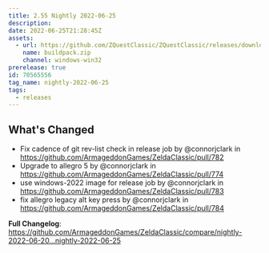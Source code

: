 ```yaml
---
title: 2.55 Nightly 2022-06-25
description: 
date: 2022-06-25T21:28:45Z
assets: 
  - url: https://github.com/ZQuestClassic/ZQuestClassic/releases/download/nightly-2022-06-25/buildpack.zip
    name: buildpack.zip
    channel: windows-win32
prerelease: true
id: 70565556
tag_name: nightly-2022-06-25
tags:
  - releases
---
```


## What's Changed
* Fix cadence of git rev-list check in release job by @connorjclark in https://github.com/ArmageddonGames/ZeldaClassic/pull/782
* Upgrade to allegro 5 by @connorjclark in https://github.com/ArmageddonGames/ZeldaClassic/pull/774
* use windows-2022 image for release job by @connorjclark in https://github.com/ArmageddonGames/ZeldaClassic/pull/783
* fix allegro legacy alt key press by @connorjclark in https://github.com/ArmageddonGames/ZeldaClassic/pull/784


**Full Changelog**: https://github.com/ArmageddonGames/ZeldaClassic/compare/nightly-2022-06-20...nightly-2022-06-25
